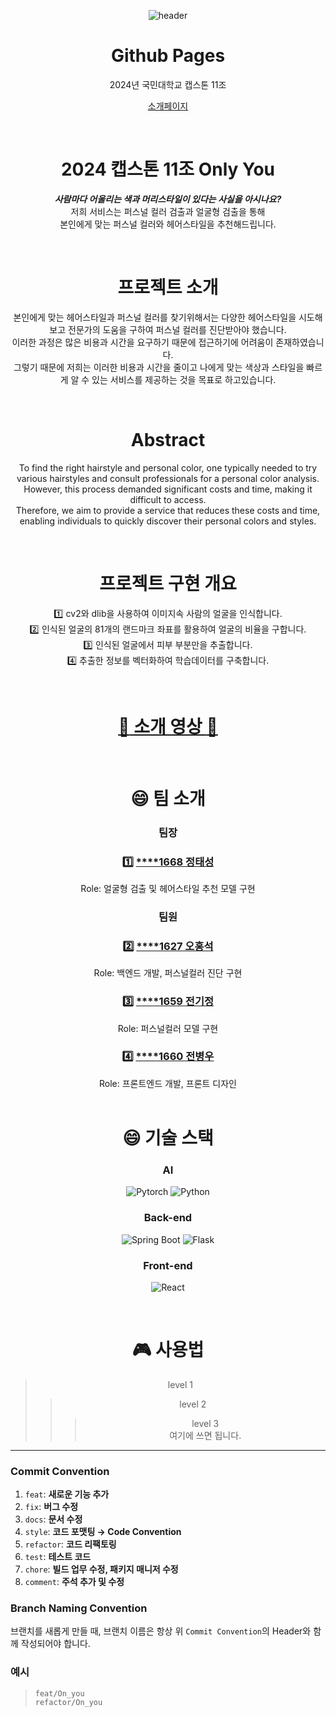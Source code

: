 <div align=center>
  
![header](https://capsule-render.vercel.app/api?type=waving&color=gradient&height=300&section=header&text=Only%20You&fontSize=90)
  
</div>

<div align = center>

# Github Pages

2024년 국민대학교 캡스톤 11조

[소개페이지](https://kookmin-sw.github.io/capstone-2024-11/)

</div>

<br>

<div align=center>

# 2024 캡스톤 11조 **Only You**

**_사람마다 어울리는 색과 머리스타일이 있다는 사실을 아시나요?_**<br>저희 서비스는 퍼스널 컬러 검출과 얼굴형 검출을 통해 <br>본인에게 맞는 퍼스널 컬러와 헤어스타일을 추천해드립니다.

<br>

# 프로젝트 소개

본인에게 맞는 헤어스타일과 퍼스널 컬러를 찾기위해서는 다양한 헤어스타일을 시도해보고 전문가의 도움을 구하여 퍼스널 컬러를 진단받아야 했습니다. <br>
이러한 과정은 많은 비용과 시간을 요구하기 때문에 접근하기에 어려움이 존재하였습니다. <br>
그렇기 때문에 저희는 이러한 비용과 시간을 줄이고 나에게 맞는 색상과 스타일을 빠르게 알 수 있는 서비스를 제공하는 것을 목표로 하고있습니다.

<br>

# Abstract

To find the right hairstyle and personal color, one typically needed to try various hairstyles and consult professionals for a personal color analysis.
However, this process demanded significant costs and time, making it difficult to access. <br>
Therefore, we aim to provide a service that reduces these costs and time, enabling individuals to quickly discover their personal colors and styles.

<br>

# 프로젝트 구현 개요

:one: cv2와 dlib을 사용하여 이미지속 사람의 얼굴을 인식합니다.<br>
:two: 인식된 얼굴의 81개의 랜드마크 좌표를 활용하여 얼굴의 비율을 구합니다.<br>
:three: 인식된 얼굴에서 피부 부분만을 추출합니다.<br>
:four: 추출한 정보를 벡터화하여 학습데이터를 구축합니다.

<br>

# [:link: 소개 영상 :link:](www.youtube.com)

<br>

# :smile: 팀 소개

### 팀장

### :one: [\*\*\*\*1668 정태성](https://github.com/Topadonijah) <br>

Role: 얼굴형 검출 및 헤어스타일 추천 모델 구현

### 팀원 <br>

### :two: [\*\*\*\*1627 오홍석](https://github.com/lkl4502)

Role: 백엔드 개발, 퍼스널컬러 진단 구현

### :three: [\*\*\*\*1659 전기정](https://github.com/Jeon3625)

Role: 퍼스널컬러 모델 구현

### :four: [\*\*\*\*1660 전병우](https://github.com/wjsquddn)

Role: 프론트엔드 개발, 프론트 디자인
<br>
<br>

# :smile: 기술 스택

### AI

![Pytorch](https://img.shields.io/badge/PyTorch-EE4C2C.svg?style=flat-square&logo=React&logoColor=white)
![Python](https://img.shields.io/badge/Python-3776AB?style=flat-square&logo=Python&logoColor=white)

### Back-end

![Spring Boot](https://img.shields.io/badge/SpringBoot-6DB33F.svg?style=flat-square&logo=React&logoColor=white)
![Flask](https://img.shields.io/badge/Flask-000000?style=flat-square&logo=flask&logoColor=white)

### Front-end

![React](https://img.shields.io/badge/React-61DAFB.svg?style=flat-square&logo=React&logoColor=white)

<br>

# :video_game: 사용법

> level 1
>
> > level 2
> >
> > > level 3<br> 여기에 쓰면 됩니다.

</div>

---

### Commit Convention

1. `feat`: **새로운 기능 추가**
2. `fix`: **버그 수정**
3. `docs`: **문서 수정**
4. `style`: **코드 포맷팅 → Code Convention**
5. `refactor`: **코드 리팩토링**
6. `test`: **테스트 코드**
7. `chore`: **빌드 업무 수정, 패키지 매니저 수정**
8. `comment`: **주석 추가 및 수정**

### Branch Naming Convention

브랜치를 새롭게 만들 때, 브랜치 이름은 항상 위 `Commit Convention`의 Header와 함께 작성되어야 합니다.

### 예시

> `feat/On_you`  
> `refactor/On_you`
